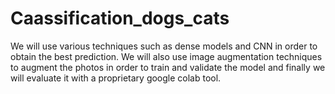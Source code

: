 # Caassification_dogs_cats

We will use various techniques such as dense models and CNN in order to obtain the best prediction. We will also use image augmentation techniques to augment the photos in order to train and validate the model and finally we will evaluate it with a proprietary google colab tool.
